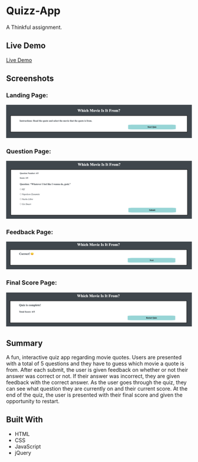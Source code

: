 # Quizz-App

A Thinkful assignment.

## Live Demo

[Live Demo](https://7424243.github.io/quizz-app/)

## Screenshots

### Landing Page:

![landing page image](screenshots/landingPage.png)

### Question Page:

![question page image](screenshots/questionPage.png)

### Feedback Page:

![feedback page image](screenshots/feedbackPage.png)

### Final Score Page:

![final score page image](screenshots/finalScorePage.png)

## Summary

A fun, interactive quiz app regarding movie quotes. Users are presented with a total of 5 questions and they have to guess which movie a quote is from. After each submit, the user is given feedback on whether or not their answer was correct or not. If their answer was incorrect, they are given feedback with the correct answer. As the user goes through the quiz, they can see what question they are currently on and their current score. At the end of the quiz, the user is presented with their final score and given the opportunity to restart.

## Built With

* HTML
* CSS
* JavaScript
* jQuery
